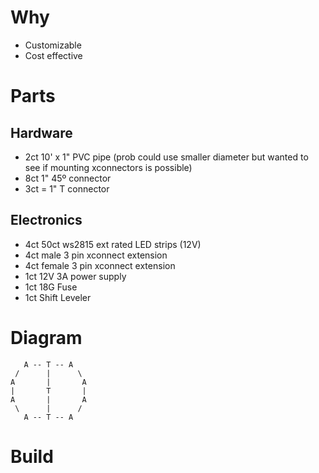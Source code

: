 # Why
- Customizable
- Cost effective

# Parts
## Hardware
- 2ct 10' x 1" PVC pipe (prob could use smaller diameter but wanted to see if mounting xconnectors is possible)
- 8ct 1" 45º connector
- 3ct = 1" T connector

## Electronics
- 4ct 50ct ws2815 ext rated LED strips (12V)
- 4ct male 3 pin xconnect extension
- 4ct female 3 pin xconnect extension
- 1ct 12V 3A power supply
- 1ct 18G Fuse
- 1ct Shift Leveler

# Diagram
```
   A -- T -- A
 /      |      \
A       |       A
|       T       |
A       |       A
 \      |      /
   A -- T -- A
```

# Build
